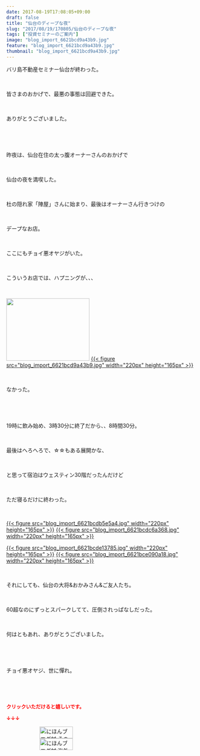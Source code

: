 ```yaml
---
date: 2017-08-19T17:08:05+09:00
draft: false
title: "仙台のディープな夜"
slug: "2017/08/19/170805/仙台のディープな夜"
tags: ["投資セミナーのご案内"]
image: "blog_import_6621bcd9a43b9.jpg"
feature: "blog_import_6621bcd9a43b9.jpg"
thumbnail: "blog_import_6621bcd9a43b9.jpg"
---
```

<p>バリ島不動産セミナー仙台が終わった。</p><p> </p><p>皆さまのおかげで、最悪の事態は回避できた。</p><p> </p><p>ありがとうございました。</p><p> </p><p> </p><p>昨夜は、仙台在住の太っ腹オーナーさんのおかげで</p><p> </p><p>仙台の夜を満喫した。</p><p> </p><p>杜の隠れ家「陣屋」さんに始まり、最後はオーナーさん行きつけの</p><p> </p><p>デープなお店。</p><p> </p><p>ここにもチョイ悪オヤジがいた。</p><p> </p><p>こういうお店では、ハプニングが、、、</p><p> </p><p><a href="https://stat.ameba.jp/user_images/20170819/17/baliclub/88/d1/j/o4032302414008546508.jpg"><img alt="" height="165" src="https://stat.ameba.jp/user_images/20170819/17/baliclub/88/d1/j/o4032302414008546508.jpg" width="220" class="PhotoSwipeImage" data-entry-id="12302877682" data-image-id="14008546508" data-image-order="1"/></a> <a href="blog_import_6621bcd9a43b9.jpg">{{< figure src="blog_import_6621bcd9a43b9.jpg" width="220px" height="165px" >}}</a></p><p> </p><p>なかった。</p><p> </p><p> </p><p>19時に飲み始め、3時30分に終了だから、、8時間30分。</p><p> </p><p>最後はへろへろで、☆☆もある展開かな、</p><p> </p><p>と思って宿泊はウェスティン30階だったんだけど</p><p> </p><p>ただ寝るだけに終わった。</p><p> </p><p><a href="blog_import_6621bcdb5e5a4.jpg">{{< figure src="blog_import_6621bcdb5e5a4.jpg" width="220px" height="165px" >}}</a> <a href="blog_import_6621bcdc6a368.jpg">{{< figure src="blog_import_6621bcdc6a368.jpg" width="220px" height="165px" >}}</a></p><p><a href="blog_import_6621bcde13785.jpg">{{< figure src="blog_import_6621bcde13785.jpg" width="220px" height="165px" >}}</a> <a href="blog_import_6621bce090a18.jpg">{{< figure src="blog_import_6621bce090a18.jpg" width="220px" height="165px" >}}</a></p><p> </p><p>それにしても、仙台の大将&amp;おかみさん&amp;ご友人たち。</p><p> </p><p>60超なのにずっとスパークしてて、圧倒されっぱなしだった。</p><p> </p><p>何はともあれ、ありがとうございました。</p><p> </p><p> </p><p>チョイ悪オヤジ、世に憚れ。</p><p> </p><p> </p><p><font color="#ff0000" size="2"><strong>クリックいただけると嬉しいです。</strong></font></p><p><font color="#ff0000" size="2"><strong>↓↓↓</strong></font></p><p><a href="ranking.html?p_cid=01260127" id="&amp;blogmura_banner" target="_blank"><img alt="にほんブログ村 その他生活ブログ 不動産投資へ" border="0" height="31" src="data:image/svg+xml;charset=utf-8,%3Csvg%20xmlns%3D%22http%3A%2F%2Fwww.w3.org%2F2000%2Fsvg%22%20title%3D%22Placeholder%20for%20Images%22%20role%3D%22presentation%22%20viewBox%3D%220%200%2088%2031%22%20%2F%3E" width="88" data-src="//life.blogmura.com/hudousantoushi/img/hudousantoushi88_31.gif" style="aspect-ratio: auto 88 / 31;"/><noscript><img alt="にほんブログ村 その他生活ブログ 不動産投資へ" border="0" height="31" src="//life.blogmura.com/hudousantoushi/img/hudousantoushi88_31.gif" width="88"></noscript></a><br/><a href="ranking.html?p_cid=01260127" target="_blank"><img alt="にほんブログ村 海外生活ブログ バリ島情報へ" border="0" height="31" src="data:image/svg+xml;charset=utf-8,%3Csvg%20xmlns%3D%22http%3A%2F%2Fwww.w3.org%2F2000%2Fsvg%22%20title%3D%22Placeholder%20for%20Images%22%20role%3D%22presentation%22%20viewBox%3D%220%200%2088%2031%22%20%2F%3E" width="88" data-src="https://img-proxy.blog-video.jp/images?url=http%3A%2F%2Foverseas.blogmura.com%2Fbali%2Fimg%2Fbali88_31.gif" style="aspect-ratio: auto 88 / 31;"/><noscript><img alt="にほんブログ村 海外生活ブログ バリ島情報へ" border="0" height="31" src="https://img-proxy.blog-video.jp/images?url=http%3A%2F%2Foverseas.blogmura.com%2Fbali%2Fimg%2Fbali88_31.gif" width="88"></noscript></a></p>

